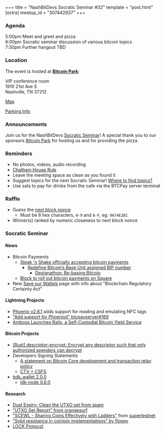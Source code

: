+++
title = "NashBitDevs Socratic Seminar #32"
template = "post.html"
[extra]
meetup_id = "307442937"
+++

### Agenda
 
5:00pm Meet and greet and pizza  
6:00pm Socratic seminar discussion of various bitcoin topics   
7:30pm Further hangout TBD

### Location

The event is hosted at [**Bitcoin Park**](https://bitcoinpark.com):

VIP conference room   
1910 21st Ave S  
Nashville, TN  37212  

[Map](https://www.google.com/maps/place/1910+21st+Ave+S,+Nashville,+TN+37212/@36.1347819,-86.8029863,17z/data=!3m1!4b1!4m5!3m4!1s0x8864669fea1ce71d:0xdc34986293b94f39!8m2!3d36.1347819!4d-86.8007923)  

[Parking Info](/about/bitcoinpark-parking)  

### Announcements

Join us for the NashBitDevs [Socratic Seminar](/about)! A special thank you to our 
sponsors [Bitcoin Park](https://bitcoinpark.co/) for hosting us and for providing the pizza. 

### Reminders

  - No photos, videos, audio recording
  - [Chatham House Rule](https://www.chathamhouse.org/about-us/chatham-house-rule)
  - Leave the meeting space as clean as you found it
  - Suggest topics for the next Socratic Seminar! [Where to find topics?](/about/find-topics)
  - Use sats to pay for drinks from the cafe via the BTCPay server terminal

### Raffle

  - Guess the [next block nonce](https://nonce.notmandatory.org/)
    - Must be 8 hex characters, `0-9` and `A-F`, eg. `9A74E2B1`
  - Winner(s) ranked by numeric closeness to next block nonce

### Socratic Seminar

#### News

- Bitcoin Payments
  - [Steak 'n Shake  officially accepting bitcoin payments](https://x.com/SteaknShake/status/1923426316478558571)
    - [Redefine Bitcoin’s Base Unit assigned BIP number](https://github.com/bitcoin/bips/pull/1821)
      - [Designathon: Re-basing Bitcoin ](https://event.bitcoin.design/#project-reczoE4WXQpKW5pZA)
  - [Block to roll out bitcoin
payments on Square](https://squareup.com/us/en/press/block-to-roll-out-bitcoin-payments-on-square)
- New [Save our Wallets](https://saveourwallets.org) page with info about "Blockchain Regulatory Certainty Act"

#### Lightning Projects

- [Phoenix v2.6.1](https://github.com/ACINQ/phoenix/releases/tag/android-v2.6.1) adds support for reading and emulating NFC tags
- ["Add support for Phoenixd" btcpayserver#169](https://github.com/btcpayserver/BTCPayServer.Lightning/pull/169)
- [Amboss Launches Rails, a Self-Custodial Bitcoin Yield Service](https://x.com/ambosstech/status/1928194644699140509)

#### Bitcoin Projects

- [[Rust] descriptor-encrypt: Encrypt any descriptor such that only authorized spenders can decrypt](https://delvingbitcoin.org/t/rust-descriptor-encrypt-encrypt-any-descriptor-such-that-only-authorized-spenders-can-decrypt/1750)
- Developers Signing Statements
  - [A statement on Bitcoin Core development and transaction relay policy](https://bitcoincore.org/en/2025/06/06/relay-statement/)
  - [CTV + CSFS](https://ctv-csfs.com)
- [bdk_wallet 2.0.0](https://github.com/bitcoindevkit/bdk_wallet/releases/tag/wallet-2.0.0)
  - [ldk-node 0.6.0](https://github.com/lightningdevkit/ldk-node/releases/tag/v0.6.0)

#### Research

- [Dust Expiry: Clean the UTXO set from spam](https://delvingbitcoin.org/t/dust-expiry-clean-the-utxo-set-from-spam/1707)
- ["UTXO Set Report" from orangesurf](https://research.mempool.space/utxo-set-report)
- ["SCEWL - Sharing Coins Effectively with Ladders"](https://supertestnet.github.io/scewl/) from [supertestnet](https://github.com/supertestnet)
- ["Sybil resistance in coinjoin implementations" by floppy](https://uncensoredtech.substack.com/p/sybil-resistance-in-coinjoin-implementations)
- [LOCK Protocol](https://github.com/bramkanstein/lock-protocol)
